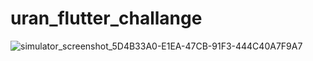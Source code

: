 # uran_flutter_challange


![simulator_screenshot_5D4B33A0-E1EA-47CB-91F3-444C40A7F9A7](https://user-images.githubusercontent.com/30746679/146789186-b9587194-f528-42b9-b095-e6e564e46ddd.png)
